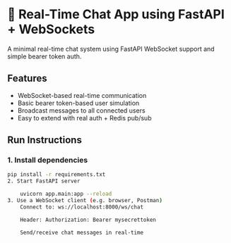 # 💬 Real-Time Chat App using FastAPI + WebSockets

A minimal real-time chat system using FastAPI WebSocket support and simple bearer token auth.

## Features
- WebSocket-based real-time communication
- Basic bearer token-based user simulation
- Broadcast messages to all connected users
- Easy to extend with real auth + Redis pub/sub

## Run Instructions

### 1. Install dependencies
```bash
pip install -r requirements.txt
2. Start FastAPI server

    uvicorn app.main:app --reload
3. Use a WebSocket client (e.g. browser, Postman)
    Connect to: ws://localhost:8000/ws/chat

    Header: Authorization: Bearer mysecrettoken

    Send/receive chat messages in real-time